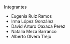 Integrantes
- Eugenia Ruiz Ramos
- Irma López González
- David Arturo Oaxaca Perez
- Natalia Meza Barranco
- Alberto Olvera Trejo
